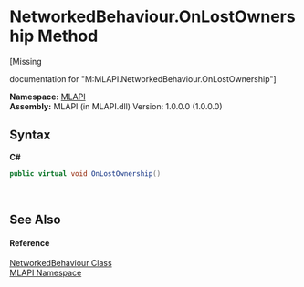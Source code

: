 # NetworkedBehaviour.OnLostOwnership Method 
 

\[Missing <summary> documentation for "M:MLAPI.NetworkedBehaviour.OnLostOwnership"\]

**Namespace:**&nbsp;<a href="N_MLAPI">MLAPI</a><br />**Assembly:**&nbsp;MLAPI (in MLAPI.dll) Version: 1.0.0.0 (1.0.0.0)

## Syntax

**C#**<br />
``` C#
public virtual void OnLostOwnership()
```

<br />

## See Also


#### Reference
<a href="T_MLAPI_NetworkedBehaviour">NetworkedBehaviour Class</a><br /><a href="N_MLAPI">MLAPI Namespace</a><br />